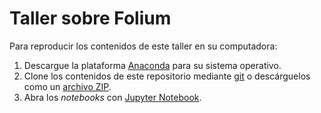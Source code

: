 # Taller sobre Folium

Para reproducir los contenidos de este taller en su computadora:

1. Descargue la plataforma [Anaconda](https://www.anaconda.com/) para su sistema operativo.
2. Clone los contenidos de este repositorio mediante [git](https://git-scm.com/) o descárguelos como un [archivo ZIP](https://github.com/mfvargas/taller-folium/archive/master.zip).
3. Abra los _notebooks_ con [Jupyter Notebook](https://jupyter.org/).
